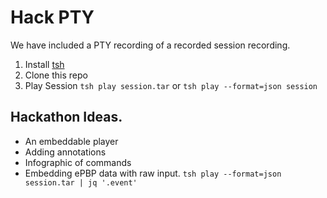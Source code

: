 # Hack PTY

We have included a PTY recording of a recorded session recording. 

1. Install [tsh](https://goteleport.com/docs/installation/)
2. Clone this repo
3. Play Session `tsh play session.tar` or `tsh play --format=json session`

## Hackathon Ideas.

- An embeddable player
- Adding annotations
- Infographic of commands
- Embedding ePBP data with raw input. `tsh play --format=json session.tar | jq '.event'`

